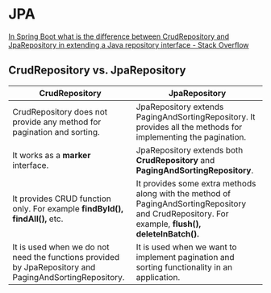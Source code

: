 # JPA

[In Spring Boot what is the difference between CrudRepository and JpaRepository in extending a Java repository interface - Stack Overflow](https://stackoverflow.com/questions/72058502/in-spring-boot-what-is-the-difference-between-crudrepository-and-jparepository-i)

## CrudRepository vs. JpaRepository

| CrudRepository                                                                                         | JpaRepository                                                                                                                                     |
| ------------------------------------------------------------------------------------------------------ | ------------------------------------------------------------------------------------------------------------------------------------------------- |
| CrudRepository does not provide any method for pagination and sorting.                                 | JpaRepository extends PagingAndSortingRepository. It provides all the methods for implementing the pagination.                                    |
| It works as a **marker** interface.                                                                    | JpaRepository extends both **CrudRepository** and **PagingAndSortingRepository**.                                                                 |
| It provides CRUD function only. For example **findById(), findAll(),** etc.                            | It provides some extra methods along with the method of PagingAndSortingRepository and CrudRepository. For example, **flush(), deleteInBatch().** |
| It is used when we do not need the functions provided by JpaRepository and PagingAndSortingRepository. | It is used when we want to implement pagination and sorting functionality in an application.                                                      |
